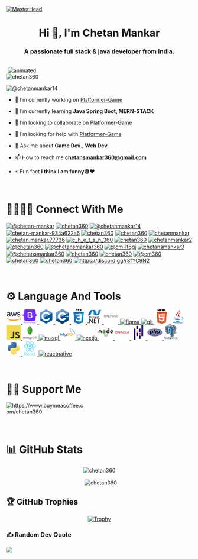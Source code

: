 [![MasterHead](https://marketplace.canva.com/EAFHlPbzjjU/1/0/1600w/canva-blue-geometric-technology-linkedin-banner-eKcdAHuoluc.jpg)](https://chetan360.github.io)
<h1 align="center">Hi 👋, I'm Chetan Mankar</h1>
<h3 align="center">A passionate full stack & java developer from India.</h3><br>

<img width="500" align="right" src="https://raw.githubusercontent.com/gist/zeysert/bc8c0a4090c377a755dcc77bbeac66e4/raw/43f9b12677934c5d99499f6d9d574d30c86f979c/coding.gif" alt="animated"/>
<p align="left"> <img src="https://komarev.com/ghpvc/?username=chetan360&label=Profile%20views&color=0e75b6&style=flat" alt="chetan360" /> </p>

<p align="left"> <a href="https://twitter.com/@chetanmankar14" target="blank"><img src="https://img.shields.io/twitter/follow/@chetanmankar14?logo=twitter&style=for-the-badge" alt="@chetanmankar14" /></a> </p>

- 🔭 I’m currently working on [Platformer-Game](https://github.com/chetan360/Platformer-Game)

- 🌱 I’m currently learning **Java Spring Boot, MERN-STACK**

- 👯 I’m looking to collaborate on [Platformer-Game](https://github.com/chetan360/Platformer-Game)

- 🤝 I’m looking for help with [Platformer-Game](https://github.com/chetan360/Platformer-Game)

- 💬 Ask me about **Game Dev., Web Dev.**

- 📫 How to reach me **chetansmankar360@gmail.com**

- ⚡ Fun fact **I think I am funny😅❤️**
  
<br>

# 🧑‍🤝‍🧑🤝 Connect With Me
<p align="left">
<a href="https://codepen.io/@chetan-mankar" target="blank"><img align="center" src="https://raw.githubusercontent.com/rahuldkjain/github-profile-readme-generator/master/src/images/icons/Social/codepen.svg" alt="@chetan-mankar" height="30" width="40" /></a>
<a href="https://dev.to/chetan360" target="blank"><img align="center" src="https://raw.githubusercontent.com/rahuldkjain/github-profile-readme-generator/master/src/images/icons/Social/devto.svg" alt="chetan360" height="30" width="40" /></a>
<a href="https://twitter.com/@chetanmankar14" target="blank"><img align="center" src="https://raw.githubusercontent.com/rahuldkjain/github-profile-readme-generator/master/src/images/icons/Social/twitter.svg" alt="@chetanmankar14" height="30" width="40" /></a>
<a href="https://linkedin.com/in/chetan-mankar-934a622a6" target="blank"><img align="center" src="https://raw.githubusercontent.com/rahuldkjain/github-profile-readme-generator/master/src/images/icons/Social/linked-in-alt.svg" alt="chetan-mankar-934a622a6" height="30" width="40" /></a>
<a href="https://stackoverflow.com/users/chetan360" target="blank"><img align="center" src="https://raw.githubusercontent.com/rahuldkjain/github-profile-readme-generator/master/src/images/icons/Social/stack-overflow.svg" alt="chetan360" height="30" width="40" /></a>
<a href="https://codesandbox.com/chetan360" target="blank"><img align="center" src="https://raw.githubusercontent.com/rahuldkjain/github-profile-readme-generator/master/src/images/icons/Social/codesandbox.svg" alt="chetan360" height="30" width="40" /></a>
<a href="https://kaggle.com/chetanmankar" target="blank"><img align="center" src="https://raw.githubusercontent.com/rahuldkjain/github-profile-readme-generator/master/src/images/icons/Social/kaggle.svg" alt="chetanmankar" height="30" width="40" /></a>
<a href="https://fb.com/chetan.mankar.77736" target="blank"><img align="center" src="https://raw.githubusercontent.com/rahuldkjain/github-profile-readme-generator/master/src/images/icons/Social/facebook.svg" alt="chetan.mankar.77736" height="30" width="40" /></a>
<a href="https://instagram.com/c_h_e_t_a_n_360" target="blank"><img align="center" src="https://raw.githubusercontent.com/rahuldkjain/github-profile-readme-generator/master/src/images/icons/Social/instagram.svg" alt="c_h_e_t_a_n_360" height="30" width="40" /></a>
<a href="https://dribbble.com/chetan360" target="blank"><img align="center" src="https://raw.githubusercontent.com/rahuldkjain/github-profile-readme-generator/master/src/images/icons/Social/dribbble.svg" alt="chetan360" height="30" width="40" /></a>
<a href="https://www.behance.net/chetanmankar2" target="blank"><img align="center" src="https://raw.githubusercontent.com/rahuldkjain/github-profile-readme-generator/master/src/images/icons/Social/behance.svg" alt="chetanmankar2" height="30" width="40" /></a>
<a href="https://hashnode.com/@chetan360" target="blank"><img align="center" src="https://raw.githubusercontent.com/rahuldkjain/github-profile-readme-generator/master/src/images/icons/Social/hashnode.svg" alt="@chetan360" height="30" width="40" /></a>
<a href="https://medium.com/@chetansmankar360" target="blank"><img align="center" src="https://raw.githubusercontent.com/rahuldkjain/github-profile-readme-generator/master/src/images/icons/Social/medium.svg" alt="@chetansmankar360" height="30" width="40" /></a>
<a href="https://www.youtube.com/c/@cm-lf6gj" target="blank"><img align="center" src="https://raw.githubusercontent.com/rahuldkjain/github-profile-readme-generator/master/src/images/icons/Social/youtube.svg" alt="@cm-lf6gj" height="30" width="40" /></a>
<a href="https://www.codechef.com/users/chetansmankar3" target="blank"><img align="center" src="https://cdn.jsdelivr.net/npm/simple-icons@3.1.0/icons/codechef.svg" alt="chetansmankar3" height="30" width="40" /></a>
<a href="https://www.hackerrank.com/@chetansmankar360" target="blank"><img align="center" src="https://raw.githubusercontent.com/rahuldkjain/github-profile-readme-generator/master/src/images/icons/Social/hackerrank.svg" alt="@chetansmankar360" height="30" width="40" /></a>
<a href="https://codeforces.com/profile/chetan360" target="blank"><img align="center" src="https://raw.githubusercontent.com/rahuldkjain/github-profile-readme-generator/master/src/images/icons/Social/codeforces.svg" alt="chetan360" height="30" width="40" /></a>
<a href="https://www.leetcode.com/chetan360" target="blank"><img align="center" src="https://raw.githubusercontent.com/rahuldkjain/github-profile-readme-generator/master/src/images/icons/Social/leet-code.svg" alt="chetan360" height="30" width="40" /></a>
<a href="https://www.hackerearth.com/@cm360" target="blank"><img align="center" src="https://raw.githubusercontent.com/rahuldkjain/github-profile-readme-generator/master/src/images/icons/Social/hackerearth.svg" alt="@cm360" height="30" width="40" /></a>
<a href="https://auth.geeksforgeeks.org/user/chetan360" target="blank"><img align="center" src="https://raw.githubusercontent.com/rahuldkjain/github-profile-readme-generator/master/src/images/icons/Social/geeks-for-geeks.svg" alt="chetan360" height="30" width="40" /></a>
<a href="https://www.topcoder.com/members/chetan360" target="blank"><img align="center" src="https://raw.githubusercontent.com/rahuldkjain/github-profile-readme-generator/master/src/images/icons/Social/topcoder.svg" alt="chetan360" height="30" width="40" /></a>
<a href="https://discord.gg/https://discord.gg/r8fYC9N2" target="blank"><img align="center" src="https://raw.githubusercontent.com/rahuldkjain/github-profile-readme-generator/master/src/images/icons/Social/discord.svg" alt="https://discord.gg/r8fYC9N2" height="30" width="40" /></a>
</p><br>

# ⚙️ Language And Tools
<p align="left"> <a href="https://aws.amazon.com" target="_blank" rel="noreferrer"> <img src="https://raw.githubusercontent.com/devicons/devicon/master/icons/amazonwebservices/amazonwebservices-original-wordmark.svg" alt="aws" width="40" height="40"/> </a> <a href="https://getbootstrap.com" target="_blank" rel="noreferrer"> <img src="https://raw.githubusercontent.com/devicons/devicon/master/icons/bootstrap/bootstrap-plain-wordmark.svg" alt="bootstrap" width="40" height="40"/> </a> <a href="https://www.cprogramming.com/" target="_blank" rel="noreferrer"> <img src="https://raw.githubusercontent.com/devicons/devicon/master/icons/c/c-original.svg" alt="c" width="40" height="40"/> </a> <a href="https://www.w3schools.com/cpp/" target="_blank" rel="noreferrer"> <img src="https://raw.githubusercontent.com/devicons/devicon/master/icons/cplusplus/cplusplus-original.svg" alt="cplusplus" width="40" height="40"/> </a> <a href="https://www.w3schools.com/css/" target="_blank" rel="noreferrer"> <img src="https://raw.githubusercontent.com/devicons/devicon/master/icons/css3/css3-original-wordmark.svg" alt="css3" width="40" height="40"/> </a> <a href="https://dotnet.microsoft.com/" target="_blank" rel="noreferrer"> <img src="https://raw.githubusercontent.com/devicons/devicon/master/icons/dot-net/dot-net-original-wordmark.svg" alt="dotnet" width="40" height="40"/> </a> <a href="https://expressjs.com" target="_blank" rel="noreferrer"> <img src="https://raw.githubusercontent.com/devicons/devicon/master/icons/express/express-original-wordmark.svg" alt="express" width="40" height="40"/> </a> <a href="https://www.figma.com/" target="_blank" rel="noreferrer"> <img src="https://www.vectorlogo.zone/logos/figma/figma-icon.svg" alt="figma" width="40" height="40"/> </a> <a href="https://git-scm.com/" target="_blank" rel="noreferrer"> <img src="https://www.vectorlogo.zone/logos/git-scm/git-scm-icon.svg" alt="git" width="40" height="40"/> </a> <a href="https://www.w3.org/html/" target="_blank" rel="noreferrer"> <img src="https://raw.githubusercontent.com/devicons/devicon/master/icons/html5/html5-original-wordmark.svg" alt="html5" width="40" height="40"/> </a> <a href="https://www.java.com" target="_blank" rel="noreferrer"> <img src="https://raw.githubusercontent.com/devicons/devicon/master/icons/java/java-original.svg" alt="java" width="40" height="40"/> </a> <a href="https://developer.mozilla.org/en-US/docs/Web/JavaScript" target="_blank" rel="noreferrer"> <img src="https://raw.githubusercontent.com/devicons/devicon/master/icons/javascript/javascript-original.svg" alt="javascript" width="40" height="40"/> </a> <a href="https://www.mongodb.com/" target="_blank" rel="noreferrer"> <img src="https://raw.githubusercontent.com/devicons/devicon/master/icons/mongodb/mongodb-original-wordmark.svg" alt="mongodb" width="40" height="40"/> </a> <a href="https://www.microsoft.com/en-us/sql-server" target="_blank" rel="noreferrer"> <img src="https://www.svgrepo.com/show/303229/microsoft-sql-server-logo.svg" alt="mssql" width="40" height="40"/> </a> <a href="https://www.mysql.com/" target="_blank" rel="noreferrer"> <img src="https://raw.githubusercontent.com/devicons/devicon/master/icons/mysql/mysql-original-wordmark.svg" alt="mysql" width="40" height="40"/> </a> <a href="https://nextjs.org/" target="_blank" rel="noreferrer"> <img src="https://cdn.worldvectorlogo.com/logos/nextjs-2.svg" alt="nextjs" width="40" height="40"/> </a> <a href="https://nodejs.org" target="_blank" rel="noreferrer"> <img src="https://raw.githubusercontent.com/devicons/devicon/master/icons/nodejs/nodejs-original-wordmark.svg" alt="nodejs" width="40" height="40"/> </a> <a href="https://www.oracle.com/" target="_blank" rel="noreferrer"> <img src="https://raw.githubusercontent.com/devicons/devicon/master/icons/oracle/oracle-original.svg" alt="oracle" width="40" height="40"/> </a> <a href="https://pandas.pydata.org/" target="_blank" rel="noreferrer"> <img src="https://raw.githubusercontent.com/devicons/devicon/2ae2a900d2f041da66e950e4d48052658d850630/icons/pandas/pandas-original.svg" alt="pandas" width="40" height="40"/> </a> <a href="https://www.php.net" target="_blank" rel="noreferrer"> <img src="https://raw.githubusercontent.com/devicons/devicon/master/icons/php/php-original.svg" alt="php" width="40" height="40"/> </a> <a href="https://www.postgresql.org" target="_blank" rel="noreferrer"> <img src="https://raw.githubusercontent.com/devicons/devicon/master/icons/postgresql/postgresql-original-wordmark.svg" alt="postgresql" width="40" height="40"/> </a> <a href="https://www.python.org" target="_blank" rel="noreferrer"> <img src="https://raw.githubusercontent.com/devicons/devicon/master/icons/python/python-original.svg" alt="python" width="40" height="40"/> </a> <a href="https://reactjs.org/" target="_blank" rel="noreferrer"> <img src="https://raw.githubusercontent.com/devicons/devicon/master/icons/react/react-original-wordmark.svg" alt="react" width="40" height="40"/> </a> <a href="https://reactnative.dev/" target="_blank" rel="noreferrer"> <img src="https://reactnative.dev/img/header_logo.svg" alt="reactnative" width="40" height="40"/> </a> </p><br>

# 💁‍♂️ Support Me
<!-- <h2 align="center">💁‍♂️ Support:</h2> -->
<p><a href="https://www.buymeacoffee.com/https://www.buymeacoffee.com/chetan360"> <img align="left" src="https://cdn.buymeacoffee.com/buttons/v2/default-yellow.png" height="50" width="210" alt="https://www.buymeacoffee.com/chetan360" /></a></p><br><br><br><br>

# 📊 GitHub  Stats
<!-- <h2 align="center">📊 GitHub Stats</h2> -->
<p align="center" >  <img align="center" src="https://github-readme-stats.vercel.app/api/top-langs?username=chetan360&show_icons=true&locale=en&layout=compact" alt="chetan360" />   </p>

<p align="center">&nbsp;  <img align="center" src="https://github-readme-stats.vercel.app/api?username=chetan360&show_icons=true&locale=en" alt="chetan360" /></p>

## 🏆  GitHub Trophies
<!-- <h2 align="center">🏆 GitHub Trophies</h2> -->
<p align="center">   <a href="https://github.com/ryo-ma/github-profile-trophy"><img src="https://github-profile-trophy.vercel.app/?username=chetan360" alt="Trophy" /></a> </p>

### ✍   Random Dev Quote
![](https://quotes-github-readme.vercel.app/api?type=horizontal&theme=light)
